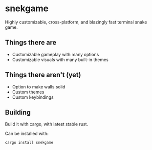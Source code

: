 # snekgame
Highly customizable, cross-platform, and blazingly fast terminal snake game.

## Things there are
- Customizable gameplay with many options
- Customizable visuals with many built-in themes

## Things there aren't (yet)
- Option to make walls solid
- Custom themes
- Custom keybindings

## Building
Build it with cargo, with latest stable rust.

Can be installed with:
```sh
cargo install snekgame
```

